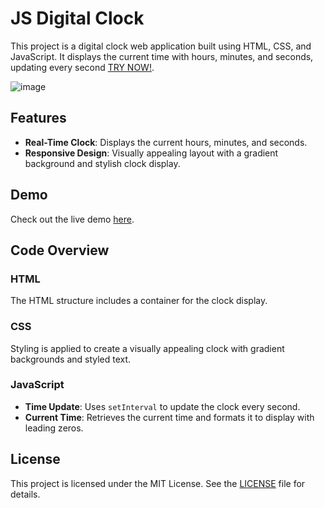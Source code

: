 # JS Digital Clock

This project is a digital clock web application built using HTML, CSS, and JavaScript. It displays the current time with hours, minutes, and seconds, updating every second [TRY NOW!](https://qyuzet.github.io/js-digital-clock).


![image](https://github.com/user-attachments/assets/b9c37383-62fd-4cec-92cd-2f9798b09424)



## Features

- **Real-Time Clock**: Displays the current hours, minutes, and seconds.
- **Responsive Design**: Visually appealing layout with a gradient background and stylish clock display.

## Demo

Check out the live demo [here](https://qyuzet.github.io/js-digital-clock).

## Code Overview

### HTML

The HTML structure includes a container for the clock display.

### CSS

Styling is applied to create a visually appealing clock with gradient backgrounds and styled text.

### JavaScript

- **Time Update**: Uses `setInterval` to update the clock every second.
- **Current Time**: Retrieves the current time and formats it to display with leading zeros.

## License

This project is licensed under the MIT License. See the [LICENSE](LICENSE) file for details.
